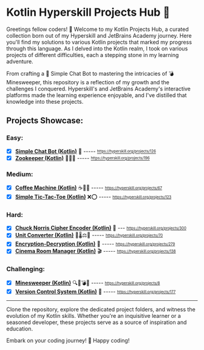 # Kotlin Hyperskill Projects Hub 🚀

Greetings fellow coders! 👋 Welcome to my Kotlin Projects Hub, a curated collection born out of my Hyperskill and JetBrains Academy journey. Here you'll find my solutions to various Kotlin projects that marked my progress through this language. As I delved into the Kotlin realm, I took on various projects of different difficulties, each a stepping stone in my learning adventure.

From crafting a 🤖 Simple Chat Bot to mastering the intricacies of 💣 Minesweeper, this repository is a reflection of my growth and the challenges I conquered. Hyperskill's and JetBrains Academy's interactive platforms made the learning experience enjoyable, and I've distilled that knowledge into these projects.

## Projects Showcase:

### Easy:

-  [x] **[Simple Chat Bot (Kotlin)](<kotlin/Simple%20Chat%20Bot%20(Kotlin)>)** 🤖 ----- <sub><sup>https://hyperskill.org/projects/126</sub></sup>
-  [x] **[Zookeeper (Kotlin)](<kotlin/Zookeper%20(Kotlin)>)** 🦁🦓🦒 ----- <sub><sup>https://hyperskill.org/projects/196</sub></sup>

### Medium:

-  [x] **[Coffee Machine (Kotlin)](<kotlin/Coffee%20Machine%20(Kotlin)>)** ☕🥛🍵 ----- <sub><sup>https://hyperskill.org/projects/67</sub></sup>
-  [x] **[Simple Tic-Tac-Toe (Kotlin)](<kotlin/Simple%20Tic-Tac-Toe%20(Kotlin)>)** ❌⭕ ----- <sub><sup>https://hyperskill.org/projects/123</sub></sup>

### Hard:

-  [x] **[Chuck Norris Cipher Encoder (Kotlin)](<kotlin/Chuck%20Norris%20Cipher%20Encoder%20(Kotlin)>)** 🤠 --- <sub><sup>https://hyperskill.org/projects/300</sub></sup>
-  [x] **[Unit Converter (Kotlin)](<kotlin/Unit%20Converter%20(Kotlin)>)** 📐🌡️⚖️📏 ----- <sub><sup>https://hyperskill.org/projects/70</sub></sup>
-  [x] **[Encryption-Decryption (Kotlin)](<kotlin/Encryption-Decryption%20(Kotlin)>)** 🔐 ----- <sub><sup>https://hyperskill.org/projects/279</sub></sup>
-  [x] **[Cinema Room Manager (Kotlin)](<kotlin/Cinema%20Room%20Manager%20(Kotlin)>)** 🎬 ----- <sub><sup>https://hyperskill.org/projects/138</sub></sup>

### Challenging:

-  [x] **[Minesweeper (Kotlin)](<kotlin/Minesweeper%20(Kotlin)>)** 🔍🚩💣💥 ----- <sub><sup>https://hyperskill.org/projects/8</sub></sup>
-  [x] **[Version Control System (Kotlin)](<kotlin/Version%20Control%20System%20(Kotlin)>)** 🔄 ----- <sub><sup>https://hyperskill.org/projects/177</sub></sup>

---

Clone the repository, explore the dedicated project folders, and witness the evolution of my Kotlin skills. Whether you're an inquisitive learner or a seasoned developer, these projects serve as a source of inspiration and education.

Embark on your coding journey! 🚀 Happy coding!
